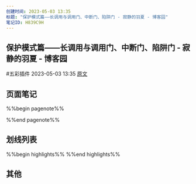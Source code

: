 ```yaml
---
创建时间: 2023-05-03 13:35
标题: "保护模式篇——长调用与调用门、中断门、陷阱门 - 寂静的羽夏 - 博客园"
笔记ID: H839C9H
---
```


## 保护模式篇——长调用与调用门、中断门、陷阱门 - 寂静的羽夏 - 博客园

 #五彩插件 2023-05-03 13:35 [原文](https://www.cnblogs.com/wingsummer/p/15318162.html)

## 页面笔记

%%begin pagenote%%

%%end pagenote%%

## 划线列表

%%begin highlights%%
%%end highlights%%

## 其他
